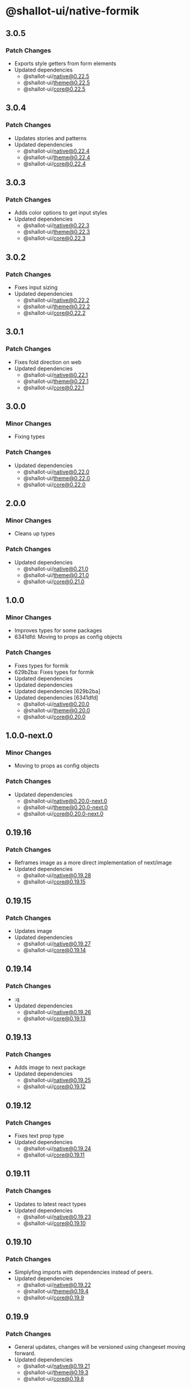 # @shallot-ui/native-formik

## 3.0.5

### Patch Changes

- Exports style getters from form elements
- Updated dependencies
  - @shallot-ui/native@0.22.5
  - @shallot-ui/theme@0.22.5
  - @shallot-ui/core@0.22.5

## 3.0.4

### Patch Changes

- Updates stories and patterns
- Updated dependencies
  - @shallot-ui/native@0.22.4
  - @shallot-ui/theme@0.22.4
  - @shallot-ui/core@0.22.4

## 3.0.3

### Patch Changes

- Adds color options to get input styles
- Updated dependencies
  - @shallot-ui/native@0.22.3
  - @shallot-ui/theme@0.22.3
  - @shallot-ui/core@0.22.3

## 3.0.2

### Patch Changes

- Fixes input sizing
- Updated dependencies
  - @shallot-ui/native@0.22.2
  - @shallot-ui/theme@0.22.2
  - @shallot-ui/core@0.22.2

## 3.0.1

### Patch Changes

- Fixes fold direction on web
- Updated dependencies
  - @shallot-ui/native@0.22.1
  - @shallot-ui/theme@0.22.1
  - @shallot-ui/core@0.22.1

## 3.0.0

### Minor Changes

- Fixing types

### Patch Changes

- Updated dependencies
  - @shallot-ui/native@0.22.0
  - @shallot-ui/theme@0.22.0
  - @shallot-ui/core@0.22.0

## 2.0.0

### Minor Changes

- Cleans up types

### Patch Changes

- Updated dependencies
  - @shallot-ui/native@0.21.0
  - @shallot-ui/theme@0.21.0
  - @shallot-ui/core@0.21.0

## 1.0.0

### Minor Changes

- Improves types for some packages
- 6341dfd: Moving to props as config objects

### Patch Changes

- Fixes types for formik
- 629b2ba: Fixes types for formik
- Updated dependencies
- Updated dependencies
- Updated dependencies [629b2ba]
- Updated dependencies [6341dfd]
  - @shallot-ui/native@0.20.0
  - @shallot-ui/theme@0.20.0
  - @shallot-ui/core@0.20.0

## 1.0.0-next.0

### Minor Changes

- Moving to props as config objects

### Patch Changes

- Updated dependencies
  - @shallot-ui/native@0.20.0-next.0
  - @shallot-ui/theme@0.20.0-next.0
  - @shallot-ui/core@0.20.0-next.0

## 0.19.16

### Patch Changes

- Reframes image as a more direct implementation of next/image
- Updated dependencies
  - @shallot-ui/native@0.19.28
  - @shallot-ui/core@0.19.15

## 0.19.15

### Patch Changes

- Updates image
- Updated dependencies
  - @shallot-ui/native@0.19.27
  - @shallot-ui/core@0.19.14

## 0.19.14

### Patch Changes

- :q
- Updated dependencies
  - @shallot-ui/native@0.19.26
  - @shallot-ui/core@0.19.13

## 0.19.13

### Patch Changes

- Adds image to next package
- Updated dependencies
  - @shallot-ui/native@0.19.25
  - @shallot-ui/core@0.19.12

## 0.19.12

### Patch Changes

- Fixes text prop type
- Updated dependencies
  - @shallot-ui/native@0.19.24
  - @shallot-ui/core@0.19.11

## 0.19.11

### Patch Changes

- Updates to latest react types
- Updated dependencies
  - @shallot-ui/native@0.19.23
  - @shallot-ui/core@0.19.10

## 0.19.10

### Patch Changes

- Simplyfing imports with dependencies instead of peers.
- Updated dependencies
  - @shallot-ui/native@0.19.22
  - @shallot-ui/theme@0.19.4
  - @shallot-ui/core@0.19.9

## 0.19.9

### Patch Changes

- General updates, changes will be versioned using changeset moving forward.
- Updated dependencies
  - @shallot-ui/native@0.19.21
  - @shallot-ui/theme@0.19.3
  - @shallot-ui/core@0.19.8
